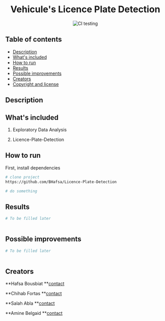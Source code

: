 

<div align="center">    
 
# Vehicule's Licence Plate Detection    


![CI testing](https://github.com/PyTorchLightning/deep-learning-project-template/workflows/CI%20testing/badge.svg?branch=master&event=push)

 </div>

 ## Table of contents

- [Description](#description)
- [What's included](#whats-included)
- [How to run](#how-to-run)
- [Results](#results)
- [Possible improvements](#possible-improvements)
- [Creators](#creators)
- [Copyright and license](#copyright-and-license)
 
## Description   


## What's included

1. Exploratory Data Analysis
    

2. Licence-Plate-Detection
    


## How to run   
First, install dependencies 

```bash
# clone project   
https://github.com/BHafsa/Licence-Plate-Detection

# do something   


```

## Results
```bash
# To be filled later
  

```

## Possible improvements
```bash
# To be filled later
  

```

## Creators
**Hafsa Bousbiat **[contact](https://github.com/BHafsa)

**Chihab Fortas **[contact](https://github.com/ChihabFortas)

**Salah Abla **[contact](https://github.com/AblaSalah)

**Amine Belgaid **[contact](https://github.com/MineBelgaid)


